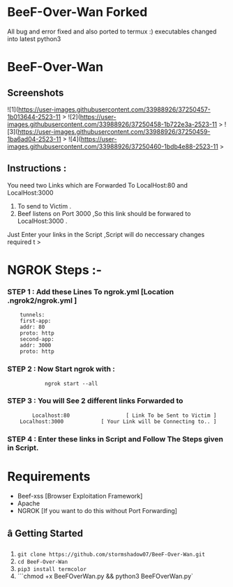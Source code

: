 # BeeF-Over-Wan Forked 
All bug and error fixed and also ported to termux :)
executables changed into latest python3

# BeeF-Over-Wan
## Screenshots
![1](https://user-images.githubusercontent.com/33988926/37250457-1b013644-2523-11      >
![2](https://user-images.githubusercontent.com/33988926/37250458-1b722e3a-2523-11      >
![3](https://user-images.githubusercontent.com/33988926/37250459-1ba6ad04-2523-11      >
![4](https://user-images.githubusercontent.com/33988926/37250460-1bdb4e88-2523-11      >


## Instructions :
You need two Links  which are Forwarded To LocalHost:80 and LocalHost:3000
1. To send to Victim .
2. Beef listens on Port 3000 ,So this link should be forwared to LocalHost:3000 .

Just Enter your links in the Script ,Script will do neccessary changes required t      >

# NGROK Steps :-
### STEP 1 : Add these Lines To ngrok.yml [Location .ngrok2/ngrok.yml ]

        tunnels:
        first-app:
        addr: 80
        proto: http
        second-app:
        addr: 3000
        proto: http

### STEP 2 : Now Start ngrok with :
                ngrok start --all
### STEP 3 : You will See 2 different links Forwarded to
            Localhost:80                  [ Link To be Sent to Victim ]
        Localhost:3000            [ Your Link will be Connecting to.. ]

### STEP 4 : Enter these links in Script and Follow The Steps given in Script.

# Requirements
- Beef-xss [Browser Exploitation Framework]
- Apache
- NGROK [If you want to do this without Port Forwarding]

## â­ Getting Started
1. ```git clone https://github.com/stormshadow07/BeeF-Over-Wan.git```
2. ```cd BeeF-Over-Wan```
3. ```pip3 install termcolor```
4. ```chmod +x BeeFOverWan.py && python3 BeeFOverWan.py`
